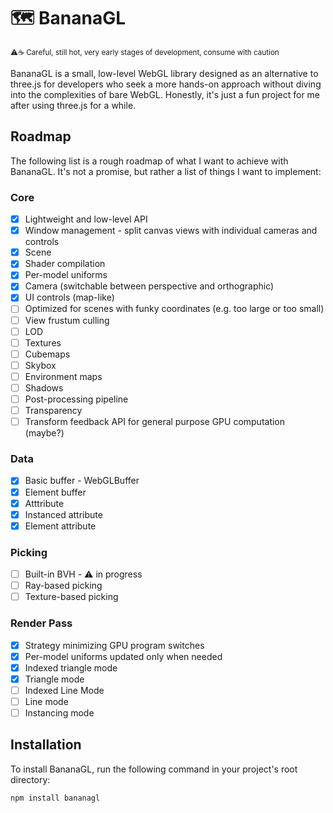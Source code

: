 # 🗺 BananaGL

<sup>⚠️☕️ Careful, still hot, very early stages of development, consume with caution</sup>

BananaGL is a small, low-level WebGL library designed as an alternative to three.js for developers who seek a more hands-on approach without diving into the complexities of bare WebGL. Honestly, it's just a fun project for me after using three.js for a while.

## Roadmap

The following list is a rough roadmap of what I want to achieve with BananaGL. It's not a promise, but rather a list of things I want to implement:

### Core

-   [x] Lightweight and low-level API
-   [x] Window management - split canvas views with individual cameras and controls
-   [x] Scene
-   [x] Shader compilation
-   [x] Per-model uniforms
-   [x] Camera (switchable between perspective and orthographic)
-   [x] UI controls (map-like)
-   [ ] Optimized for scenes with funky coordinates (e.g. too large or too small)
-   [ ] View frustum culling
-   [ ] LOD
-   [ ] Textures
-   [ ] Cubemaps
-   [ ] Skybox
-   [ ] Environment maps
-   [ ] Shadows
-   [ ] Post-processing pipeline
-   [ ] Transparency
-   [ ] Transform feedback API for general purpose GPU computation (maybe?)

### Data

-   [x] Basic buffer - WebGLBuffer
-   [x] Element buffer
-   [x] Atttribute
-   [x] Instanced attribute
-   [x] Element attribute

### Picking

-   [ ] Built-in BVH - ⚠️ in progress
-   [ ] Ray-based picking
-   [ ] Texture-based picking

### Render Pass

-   [x] Strategy minimizing GPU program switches
-   [x] Per-model uniforms updated only when needed
-   [x] Indexed triangle mode
-   [x] Triangle mode
-   [ ] Indexed Line Mode
-   [ ] Line mode
-   [ ] Instancing mode

## Installation

To install BananaGL, run the following command in your project's root directory:

```bash
npm install bananagl
```
